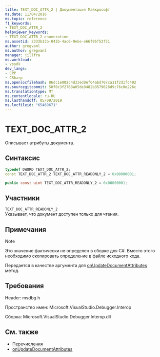 ```yaml
---
title: TEXT_DOC_ATTR_2 | Документация Майкрософт
ms.date: 11/04/2016
ms.topic: reference
f1_keywords:
- TEXT_DOC_ATTR_2
helpviewer_keywords:
- TEXT_DOC_ATTR_2 enumeration
ms.assetid: 2333b33b-042b-4ac6-9ebe-e66f95f52f51
author: gregvanl
ms.author: gregvanl
manager: jillfra
ms.workload:
- vssdk
dev_langs:
- CPP
- CSharp
ms.openlocfilehash: 86dc1e002c4d33ed0ef64abd707ca11f2d1fc492
ms.sourcegitcommit: 50f0c3f2763a05de8482b3579026d9c76c0e226c
ms.translationtype: MT
ms.contentlocale: ru-RU
ms.lasthandoff: 05/09/2019
ms.locfileid: "65460671"
---
```

# <a name="textdocattr2"></a>TEXT_DOC_ATTR_2
Описывает атрибуты документа.

## <a name="syntax"></a>Синтаксис

```cpp
typedef DWORD TEXT_DOC_ATTR_2;
const TEXT_DOC_ATTR_2 TEXT_DOC_ATTR_READONLY_2 = 0x00000001;
```

```csharp
public const uint TEXT_DOC_ATTR_READONLY_2 = 0x00000001;
```

## <a name="members"></a>Участники
 `TEXT_DOC_ATTR_READONLY_2`\
 Указывает, что документ доступен только для чтения.

## <a name="remarks"></a>Примечания

> [!NOTE]
> Это значение фактически не определен в сборке для C#. Вместо этого необходимо скопировать определение в файле исходного кода.

 Передается в качестве аргумента для [onUpdateDocumentAttributes](../../../extensibility/debugger/reference/idebugdocumenttextevents2-onupdatedocumentattributes.md) метод.

## <a name="requirements"></a>Требования
 Header: msdbg.h

 Пространство имен: Microsoft.VisualStudio.Debugger.Interop

 Сборка: Microsoft.VisualStudio.Debugger.Interop.dll

## <a name="see-also"></a>См. также
- [Перечисления](../../../extensibility/debugger/reference/enumerations-visual-studio-debugging.md)
- [onUpdateDocumentAttributes](../../../extensibility/debugger/reference/idebugdocumenttextevents2-onupdatedocumentattributes.md)